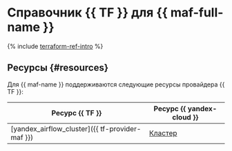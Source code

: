 # Справочник {{ TF }} для {{ maf-full-name }}

{% include [terraform-ref-intro](../_includes/terraform-ref-intro.md) %}

## Ресурсы {#resources}

Для {{ maf-name }} поддерживаются следующие ресурсы провайдера {{ TF }}:

| **Ресурс {{ TF }}** | **Ресурс {{ yandex-cloud }}** |
| --- | --- |
| [yandex_airflow_cluster]({{ tf-provider-maf }}) | [Кластер](./concepts/index.md#cluster) |
